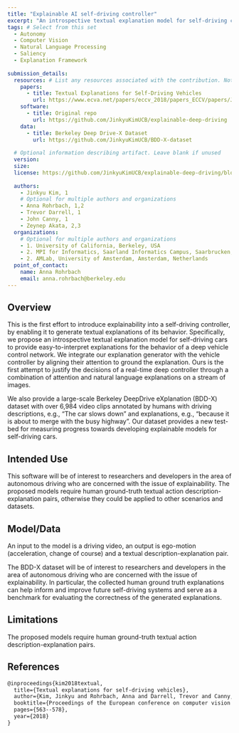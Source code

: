 ```yaml
---
title: "Explainable AI self-driving controller"
excerpt: "An introspective textual explanation model for self-driving cars and Berkeley Deep Drive-X Dataset"
tags: # Select from this set
  - Autonomy
  - Computer Vision
  - Natural Language Processing
  - Saliency
  - Explanation Framework
   
submission_details:
  resources: # List any resources associated with the contribution. Not all sections are required
    papers:
      - title: Textual Explanations for Self-Driving Vehicles
        url: https://www.ecva.net/papers/eccv_2018/papers_ECCV/papers/Jinkyu_Kim_Textual_Explanations_for_ECCV_2018_paper.pdf
    software:
      - title: Original repo
        url: https://github.com/JinkyuKimUCB/explainable-deep-driving
    data:
      - title: Berkeley Deep Drive-X Dataset
        url: https://github.com/JinkyuKimUCB/BDD-X-dataset
   
  # Optional information describing artifact. Leave blank if unused
  version: 
  size: 
  license: https://github.com/JinkyuKimUCB/explainable-deep-driving/blob/master/LICENSE
   
  authors:
    - Jinkyu Kim, 1
    # Optional for multiple authors and organizations
    - Anna Rohrbach, 1,2
    - Trevor Darrell, 1
    - John Canny, 1
    - Zeynep Akata, 2,3
  organizations:
    # Optional for multiple authors and organizations
    - 1. University of California, Berkeley, USA
    - 2. MPI for Informatics, Saarland Informatics Campus, Saarbrucken, Germany
    - 2. AMLab, University of Amsterdam, Amsterdam, Netherlands
  point_of_contact:
    name: Anna Rohrbach
    email: anna.rohrbach@berkeley.edu
---
```

   
## Overview
This is the first effort to introduce explainability into a self-driving controller, by enabling it to generate textual explanations of its behavior. Specifically, we propose an introspective textual explanation model for self-driving cars to provide easy-to-interpret explanations for the behavior of a deep vehicle control network. We integrate our explanation generator with the vehicle controller by aligning their attention to ground the explanation. Ours is the first attempt to justify the decisions of a real-time deep controller through a combination of attention and natural language explanations on a stream of images.

We also provide a large-scale Berkeley DeepDrive eXplanation (BDD-X) dataset with over 6,984 video clips annotated by humans with driving descriptions, e.g., “The car slows down” and explanations, e.g., “because it is about to merge with the busy highway”. Our dataset provides a new test-bed for measuring progress towards developing explainable models for self-driving cars.
   
## Intended Use
This software will be of interest to researchers and developers in the area of autonomous driving who are concerned with the issue of explainability. The proposed models require human ground-truth textual action description-explanation pairs, otherwise they could be applied to other scenarios and datasets.
   
## Model/Data
An input to the model is a driving video, an output is ego-motion (acceleration, change of course) and a textual description-explanation pair.

The BDD-X dataset will be of interest to researchers and developers in the area of autonomous driving who are concerned with the issue of explainability. In particular, the collected human ground truth explanations can help inform and improve future self-driving systems and serve as a benchmark for evaluating the correctness of the generated explanations.
   
## Limitations

The proposed models require human ground-truth textual action description-explanation pairs.
   
## References
```tex
@inproceedings{kim2018textual,
  title={Textual explanations for self-driving vehicles},
  author={Kim, Jinkyu and Rohrbach, Anna and Darrell, Trevor and Canny, John and Akata, Zeynep},
  booktitle={Proceedings of the European conference on computer vision (ECCV)},
  pages={563--578},
  year={2018}
}
```

